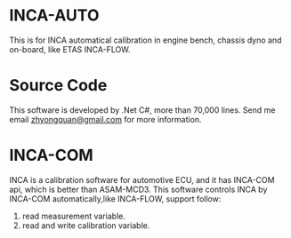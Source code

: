 # INCA-AUTO
This is for INCA automatical calibration in engine bench, chassis dyno and on-board, like ETAS INCA-FLOW.
# Source Code
This software is developed by .Net C#, more than 70,000 lines.
Send me email zhyongquan@gmail.com for more information.
# INCA-COM
INCA is a calibration software for automotive ECU, and it has INCA-COM api, which is better than ASAM-MCD3.
This software controls INCA by INCA-COM automatically,like INCA-FLOW, support follow:
1. read measurement variable.
2. read and write calibration variable.